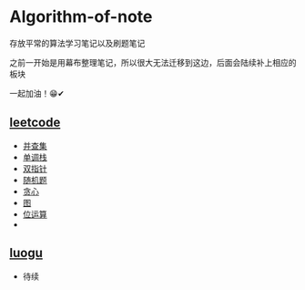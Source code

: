 # Algorithm-of-note
存放平常的算法学习笔记以及刷题笔记

之前一开始是用幕布整理笔记，所以很大无法迁移到这边，后面会陆续补上相应的板块

一起加油！😁✔

## [leetcode](./力扣刷题笔记)

* [并查集](./力扣刷题笔记/并查集)
* [单调栈](./力扣刷题笔记/单调栈)
* [双指针](./力扣刷题笔记/双指针)
* [随机题](双指针)
* [贪心](贪心)
* [图](./力扣刷题笔记/贪心)
* [位运算](./力扣刷题笔记/位运算)
* 

## [luogu](./luogu)

* 待续
